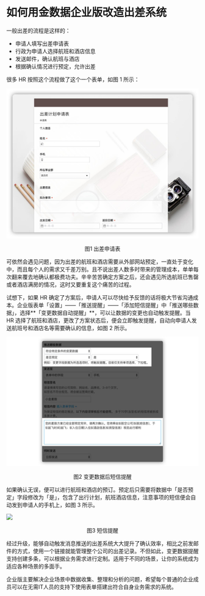 # 如何用金数据企业版改造出差系统

一般出差的流程是这样的：

* 申请人填写出差申请表
* 行政为申请人选择航班和酒店信息
* 发送邮件，确认航班与酒店
* 根据确认情况进行预定，允许出差

很多 HR 按照这个流程做了这个一个表单，如图 1 所示：

![](/assets/出差系统-申请表.jpeg)
<center>图1 出差申请表</center>

可依然会遇见问题，因为出差的航班和酒店需要从外部网站预定，一直处于变化中，而且每个人的需求又千差万别。且不说出差人数多时带来的管理成本，单单每次翻来覆去地确认都极费功夫。辛辛苦苦确定方案之后，还会遇见所选航班已售罄或者酒店满房的情况，这时又要重复这个痛苦的过程。

试想下，如果 HR 确定了方案后，申请人可以尽快给予反馈的话将极大节省沟通成本。企业版表单「设置」——「推送提醒」——「添加短信提醒」中「推送哪些数据」，选择**「变更数据自动提醒」**，可以让数据的变更也自动触发提醒。当 HR 选择了航班和酒店，更改了方案状态后，便会立即触发提醒，自动向申请人发送航班号和酒店名等需要确认的信息，如图 2 所示。

![](/assets/出差系统-变更数据短信提醒.jpeg)
<center>图2 变更数据后短信提醒</center>

如果确认无误，便可以进行航班和酒店的预订。预定后只需要将数据中「是否预定」字段修改为「是」，包含了出行计划，航班酒店信息，注意事项的短信便会自动发到申请人的手机上，如图 3 所示。

![](/assets/出差系统-出差系统-短信提醒.jpeg)
<center>图3 短信提醒</center>

经过升级，能够自动触发消息推送的出差系统大大提升了确认效率，相比之前发邮件的方式，使用一个链接就能管理整个公司的出差记录。不但如此，变更数据提醒支持创建多条，可以根据业务需求进行定制。适用于不同的场景，让你的系统成为适应各种场景的多面手。

企业版主要解决企业场景中数据收集、整理和分析的问题，希望每个普通的企业成员可以在无需IT人员的支持下使用表单搭建出符合自身业务需求的系统。